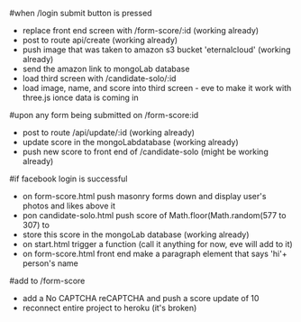 #when /login submit button is pressed

- replace front end screen with /form-score/:id (working already)
- post to route api/create (working already)
- push image that was taken to amazon s3 bucket 'eternalcloud' (working already)
- send the amazon link to mongoLab database
- load third screen with /candidate-solo/:id
- load image, name, and score into third screen - eve to make it work with three.js ionce data is coming in

#upon any form being submitted on /form-score:id

- post to route /api/update/:id (working already)
- update score in the mongoLabdatabase (working already)
- push new score to front end of /candidate-solo (might be working already)

#if facebook login is successful

- on form-score.html push masonry forms down and display user's photos and likes above it
- pon candidate-solo.html push score of Math.floor(Math.random(577 to 307) to
- store this score in the mongoLab database (working already)
- on start.html trigger a function (call it anything for now, eve will add to it)
- on form-score.html front end make a paragraph element that says 'hi'+ person's name


#add to /form-score
- add a No CAPTCHA reCAPTCHA and push a score update of 10
- reconnect entire project to heroku (it's broken)
